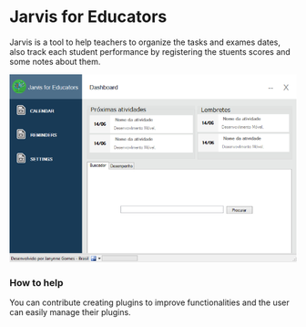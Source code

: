 # Jarvis for Educators

Jarvis is a tool to help teachers to organize the tasks and exames dates, also track each student performance by registering the stuents scores and some notes about them.

![Screenshot](https://raw.githubusercontent.com/devnetgomez/Jarvis-Education/master/Screenshots/dashboard-beta.png)

### How to help

You can contribute creating plugins to improve functionalities and the user can easily manage their plugins.
